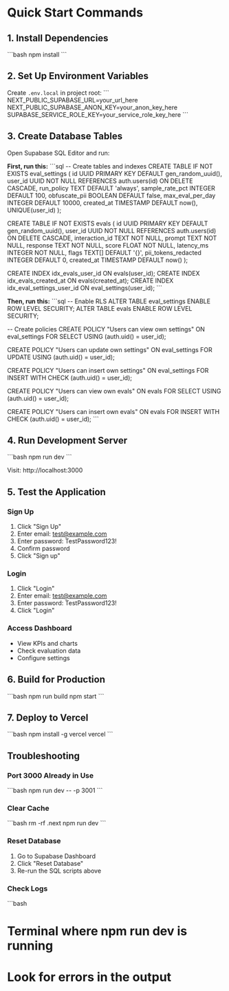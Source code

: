 # Quick Start Commands

## 1. Install Dependencies
\`\`\`bash
npm install
\`\`\`

## 2. Set Up Environment Variables
Create `.env.local` in project root:
\`\`\`
NEXT_PUBLIC_SUPABASE_URL=your_url_here
NEXT_PUBLIC_SUPABASE_ANON_KEY=your_anon_key_here
SUPABASE_SERVICE_ROLE_KEY=your_service_role_key_here
\`\`\`

## 3. Create Database Tables
Open Supabase SQL Editor and run:

**First, run this:**
\`\`\`sql
-- Create tables and indexes
CREATE TABLE IF NOT EXISTS eval_settings (
  id UUID PRIMARY KEY DEFAULT gen_random_uuid(),
  user_id UUID NOT NULL REFERENCES auth.users(id) ON DELETE CASCADE,
  run_policy TEXT DEFAULT 'always',
  sample_rate_pct INTEGER DEFAULT 100,
  obfuscate_pii BOOLEAN DEFAULT false,
  max_eval_per_day INTEGER DEFAULT 10000,
  created_at TIMESTAMP DEFAULT now(),
  UNIQUE(user_id)
);

CREATE TABLE IF NOT EXISTS evals (
  id UUID PRIMARY KEY DEFAULT gen_random_uuid(),
  user_id UUID NOT NULL REFERENCES auth.users(id) ON DELETE CASCADE,
  interaction_id TEXT NOT NULL,
  prompt TEXT NOT NULL,
  response TEXT NOT NULL,
  score FLOAT NOT NULL,
  latency_ms INTEGER NOT NULL,
  flags TEXT[] DEFAULT '{}',
  pii_tokens_redacted INTEGER DEFAULT 0,
  created_at TIMESTAMP DEFAULT now()
);

CREATE INDEX idx_evals_user_id ON evals(user_id);
CREATE INDEX idx_evals_created_at ON evals(created_at);
CREATE INDEX idx_eval_settings_user_id ON eval_settings(user_id);
\`\`\`

**Then, run this:**
\`\`\`sql
-- Enable RLS
ALTER TABLE eval_settings ENABLE ROW LEVEL SECURITY;
ALTER TABLE evals ENABLE ROW LEVEL SECURITY;

-- Create policies
CREATE POLICY "Users can view own settings" ON eval_settings
  FOR SELECT USING (auth.uid() = user_id);

CREATE POLICY "Users can update own settings" ON eval_settings
  FOR UPDATE USING (auth.uid() = user_id);

CREATE POLICY "Users can insert own settings" ON eval_settings
  FOR INSERT WITH CHECK (auth.uid() = user_id);

CREATE POLICY "Users can view own evals" ON evals
  FOR SELECT USING (auth.uid() = user_id);

CREATE POLICY "Users can insert own evals" ON evals
  FOR INSERT WITH CHECK (auth.uid() = user_id);
\`\`\`

## 4. Run Development Server
\`\`\`bash
npm run dev
\`\`\`

Visit: http://localhost:3000

## 5. Test the Application

### Sign Up
1. Click "Sign Up"
2. Enter email: test@example.com
3. Enter password: TestPassword123!
4. Confirm password
5. Click "Sign up"

### Login
1. Click "Login"
2. Enter email: test@example.com
3. Enter password: TestPassword123!
4. Click "Login"

### Access Dashboard
- View KPIs and charts
- Check evaluation data
- Configure settings

## 6. Build for Production
\`\`\`bash
npm run build
npm start
\`\`\`

## 7. Deploy to Vercel
\`\`\`bash
npm install -g vercel
vercel
\`\`\`

## Troubleshooting

### Port 3000 Already in Use
\`\`\`bash
npm run dev -- -p 3001
\`\`\`

### Clear Cache
\`\`\`bash
rm -rf .next
npm run dev
\`\`\`

### Reset Database
1. Go to Supabase Dashboard
2. Click "Reset Database"
3. Re-run the SQL scripts above

### Check Logs
\`\`\`bash
# Terminal where npm run dev is running
# Look for errors in the output
